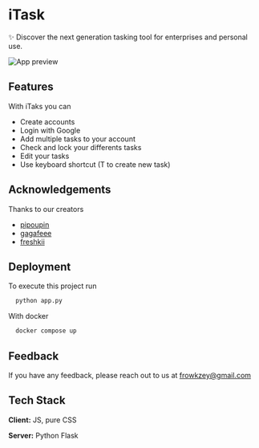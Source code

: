 
# iTask

✨ Discover the next generation tasking tool for enterprises and personal use.


![App preview](/.erb/assets/image.png)


## Features

With iTaks you can
- Create accounts
- Login with Google
- Add multiple tasks to your account
- Check and lock your differents tasks
- Edit your tasks
- Use keyboard shortcut (<kdb>T</kdb> to create new task)


## Acknowledgements

Thanks to our creators
 - [pipoupin](https://github.com/pipoupin)
 - [gagafeee](https://github.com/pipoupin)
 - [freshkii](https://github.com/freshkii)


## Deployment

To execute this project run

```bash
  python app.py
```
With docker
```bash
  docker compose up
```


## Feedback

If you have any feedback, please reach out to us at frowkzey@gmail.com


## Tech Stack

**Client:** JS, pure CSS

**Server:** Python Flask

